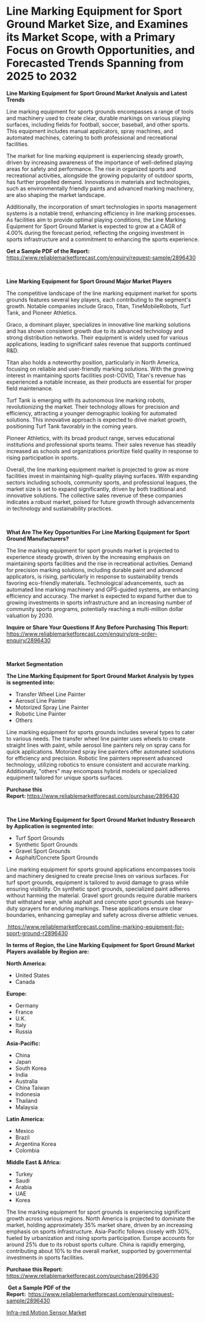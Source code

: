 <p><h1>Line Marking Equipment for Sport Ground Market Size, and Examines its Market Scope, with a Primary Focus on Growth Opportunities, and Forecasted Trends Spanning from 2025 to 2032</h1></p><p><strong>Line Marking Equipment for Sport Ground Market Analysis and Latest Trends</strong></p>
<p><p>Line marking equipment for sports grounds encompasses a range of tools and machinery used to create clear, durable markings on various playing surfaces, including fields for football, soccer, baseball, and other sports. This equipment includes manual applicators, spray machines, and automated machines, catering to both professional and recreational facilities.</p><p>The market for line marking equipment is experiencing steady growth, driven by increasing awareness of the importance of well-defined playing areas for safety and performance. The rise in organized sports and recreational activities, alongside the growing popularity of outdoor sports, has further propelled demand. Innovations in materials and technologies, such as environmentally friendly paints and advanced marking machinery, are also shaping the market landscape.</p><p>Additionally, the incorporation of smart technologies in sports management systems is a notable trend, enhancing efficiency in line marking processes. As facilities aim to provide optimal playing conditions, the Line Marking Equipment for Sport Ground Market is expected to grow at a CAGR of 4.00% during the forecast period, reflecting the ongoing investment in sports infrastructure and a commitment to enhancing the sports experience.</p></p>
<p><strong>Get a Sample PDF of the Report:&nbsp;</strong> <a href="https://www.reliablemarketforecast.com/enquiry/request-sample/2896430?utm_campaign=2730&utm_medium=2&utm_source=Github&utm_content=ia&utm_term=15032025&utm_id=line-marking-equipment-for-sport-ground">https://www.reliablemarketforecast.com/enquiry/request-sample/2896430</a></p>
<p>&nbsp;</p>
<p><strong>Line Marking Equipment for Sport Ground Major Market Players</strong></p>
<p><p>The competitive landscape of the line marking equipment market for sports grounds features several key players, each contributing to the segment's growth. Notable companies include Graco, Titan, TineMobileRobots, Turf Tank, and Pioneer Athletics. </p><p>Graco, a dominant player, specializes in innovative line marking solutions and has shown consistent growth due to its advanced technology and strong distribution networks. Their equipment is widely used for various applications, leading to significant sales revenue that supports continued R&D.</p><p>Titan also holds a noteworthy position, particularly in North America, focusing on reliable and user-friendly marking solutions. With the growing interest in maintaining sports facilities post-COVID, Titan's revenue has experienced a notable increase, as their products are essential for proper field maintenance.</p><p>Turf Tank is emerging with its autonomous line marking robots, revolutionizing the market. Their technology allows for precision and efficiency, attracting a younger demographic looking for automated solutions. This innovative approach is expected to drive market growth, positioning Turf Tank favorably in the coming years.</p><p>Pioneer Athletics, with its broad product range, serves educational institutions and professional sports teams. Their sales revenue has steadily increased as schools and organizations prioritize field quality in response to rising participation in sports.</p><p>Overall, the line marking equipment market is projected to grow as more facilities invest in maintaining high-quality playing surfaces. With expanding sectors including schools, community sports, and professional leagues, the market size is set to expand significantly, driven by both traditional and innovative solutions. The collective sales revenue of these companies indicates a robust market, poised for future growth through advancements in technology and sustainability practices.</p></p>
<p>&nbsp;</p>
<p><strong>What Are The Key Opportunities For Line Marking Equipment for Sport Ground Manufacturers?</strong></p>
<p><p>The line marking equipment for sport grounds market is projected to experience steady growth, driven by the increasing emphasis on maintaining sports facilities and the rise in recreational activities. Demand for precision marking solutions, including durable paint and advanced applicators, is rising, particularly in response to sustainability trends favoring eco-friendly materials. Technological advancements, such as automated line marking machinery and GPS-guided systems, are enhancing efficiency and accuracy. The market is expected to expand further due to growing investments in sports infrastructure and an increasing number of community sports programs, potentially reaching a multi-million dollar valuation by 2030.</p></p>
<p><strong>Inquire or Share Your Questions If Any Before Purchasing This Report:</strong> <a href="https://www.reliablemarketforecast.com/enquiry/pre-order-enquiry/2896430?utm_campaign=2730&utm_medium=2&utm_source=Github&utm_content=ia&utm_term=15032025&utm_id=line-marking-equipment-for-sport-ground">https://www.reliablemarketforecast.com/enquiry/pre-order-enquiry/2896430</a></p>
<p>&nbsp;</p>
<p><strong>Market Segmentation</strong></p>
<p><strong>The Line Marking Equipment for Sport Ground Market Analysis by types is segmented into:</strong></p>
<p><ul><li>Transfer Wheel Line Painter</li><li>Aerosol Line Painter</li><li>Motorized Spray Line Painter</li><li>Robotic Line Painter</li><li>Others</li></ul></p>
<p><p>Line marking equipment for sports grounds includes several types to cater to various needs. The transfer wheel line painter uses wheels to create straight lines with paint, while aerosol line painters rely on spray cans for quick applications. Motorized spray line painters offer automated solutions for efficiency and precision. Robotic line painters represent advanced technology, utilizing robotics to ensure consistent and accurate marking. Additionally, "others" may encompass hybrid models or specialized equipment tailored for unique sports surfaces.</p></p>
<p><strong>Purchase this Report:&nbsp;</strong><a href="https://www.reliablemarketforecast.com/purchase/2896430?utm_campaign=2730&utm_medium=2&utm_source=Github&utm_content=ia&utm_term=15032025&utm_id=line-marking-equipment-for-sport-ground">https://www.reliablemarketforecast.com/purchase/2896430</a></p>
<p>&nbsp;</p>
<p><strong>The Line Marking Equipment for Sport Ground Market Industry Research by Application is segmented into:</strong></p>
<p><ul><li>Turf Sport Grounds</li><li>Synthetic Sport Grounds</li><li>Gravel Sport Grounds</li><li>Asphalt/Concrete Sport Grounds</li></ul></p>
<p><p>Line marking equipment for sports ground applications encompasses tools and machinery designed to create precise lines on various surfaces. For turf sport grounds, equipment is tailored to avoid damage to grass while ensuring visibility. On synthetic sport grounds, specialized paint adheres without harming the material. Gravel sport grounds require durable markers that withstand wear, while asphalt and concrete sport grounds use heavy-duty sprayers for enduring markings. These applications ensure clear boundaries, enhancing gameplay and safety across diverse athletic venues.</p></p>
<p><a href="https://www.reliablemarketforecast.com/line-marking-equipment-for-sport-ground-r2896430?utm_campaign=2730&utm_medium=2&utm_source=Github&utm_content=ia&utm_term=15032025&utm_id=line-marking-equipment-for-sport-ground">&nbsp;https://www.reliablemarketforecast.com/line-marking-equipment-for-sport-ground-r2896430</a></p>
<p><strong>In terms of Region, the Line Marking Equipment for Sport Ground Market Players available by Region are:</strong></p>
<p>
    <p> <strong> North America: </strong>
        <ul>
            <li>United States</li>
            <li>Canada</li>
        </ul>
        </p> 
    <p> <strong> Europe: </strong>
        <ul>
            <li>Germany</li>
            <li>France</li>
            <li>U.K.</li>
            <li>Italy</li>
            <li>Russia</li>
        </ul>
        </p> 
    <p> <strong> Asia-Pacific: </strong>
        <ul>
            <li>China</li>
            <li>Japan</li>
            <li>South Korea</li>
            <li>India</li>
            <li>Australia</li>
            <li>China Taiwan</li>
            <li>Indonesia</li>
            <li>Thailand</li>
            <li>Malaysia</li>
        </ul>
        </p> 
    <p> <strong> Latin America: </strong>
        <ul>
            <li>Mexico</li>
            <li>Brazil</li>
            <li>Argentina Korea</li>
            <li>Colombia</li>
        </ul>
        </p> 
    <p> <strong> Middle East & Africa: </strong>
        <ul>
            <li>Turkey</li>
            <li>Saudi</li>
            <li>Arabia</li>
            <li>UAE</li>
            <li>Korea</li>
        </ul>
    </p>
    </p>
<p><p>The line marking equipment for sport grounds is experiencing significant growth across various regions. North America is projected to dominate the market, holding approximately 35% market share, driven by an increasing emphasis on sports infrastructure. Asia-Pacific follows closely with 30%, fueled by urbanization and rising sports participation. Europe accounts for around 25% due to its robust sports culture. China is rapidly emerging, contributing about 10% to the overall market, supported by governmental investments in sports facilities.</p></p>
<p><strong>Purchase this Report: </strong><a href="https://www.reliablemarketforecast.com/purchase/2896430?utm_campaign=2730&utm_medium=2&utm_source=Github&utm_content=ia&utm_term=15032025&utm_id=line-marking-equipment-for-sport-ground">https://www.reliablemarketforecast.com/purchase/2896430</a></p>
<p>&nbsp;<strong>Get a Sample PDF of the Report:&nbsp;&nbsp;</strong><a href="https://www.reliablemarketforecast.com/enquiry/request-sample/2896430?utm_campaign=2730&utm_medium=2&utm_source=Github&utm_content=ia&utm_term=15032025&utm_id=line-marking-equipment-for-sport-ground">https://www.reliablemarketforecast.com/enquiry/request-sample/2896430</a></p>
<p><strong></strong></p>
<p><p><a href="https://github.com/benhaeneye/Market-Research-Report-List-1/blob/main/infra-red-motion-sensor-market.md?utm_campaign=2730&utm_medium=2&utm_source=Github&utm_content=ia&utm_term=15032025&utm_id=line-marking-equipment-for-sport-ground">Infra-red Motion Sensor Market</a></p></p>